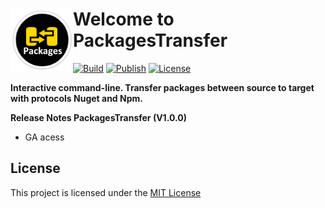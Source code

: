 # <img align="left" width="100" height="100" src="./docs/images/icon.png">Welcome to PackagesTransfer
[![Build](https://github.com/FRACerqueira/PackagesTransfer/workflows/Build/badge.svg)](https://github.com/FRACerqueira/PackagesTransfer/actions/workflows/build.yml)
[![Publish](https://github.com/FRACerqueira/PackagesTransfer/actions/workflows/publish.yml/badge.svg)](https://github.com/FRACerqueira/PackagesTransfer/actions/workflows/publish.yml)
[![License](https://img.shields.io/github/license/FRACerqueira/PackagesTransfer)](https://github.com/FRACerqueira/PackagesTransfer/blob/master/LICENSE)

**Interactive command-line. Transfer packages between source to target with protocols Nuget and Npm.**

**Release Notes PackagesTransfer (V1.0.0)**

- GA acess

## License

This project is licensed under the [MIT License](https://github.com/FRACerqueira/PackagesTransfer/blob/master/LICENSE)
